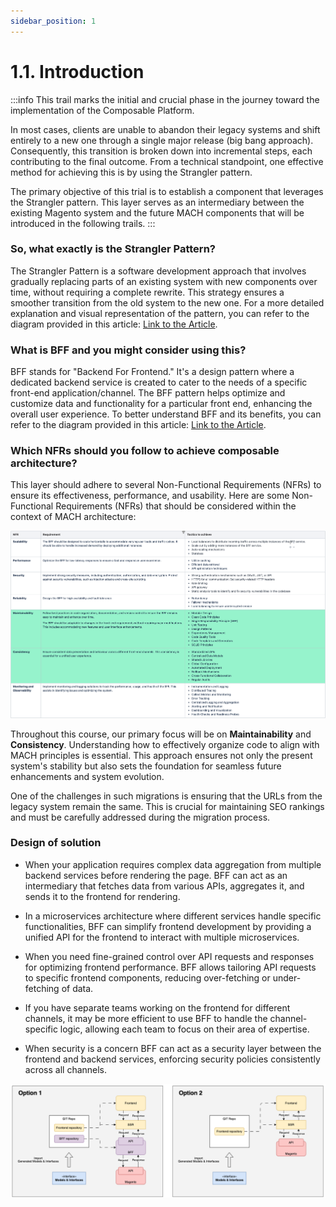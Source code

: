```yaml
---
sidebar_position: 1
---
```


# 1.1. Introduction

:::info
This trail marks the initial and crucial phase in the journey toward the implementation of the Composable Platform.

In most cases, clients are unable to abandon their legacy systems and shift entirely to a new one through a single major release (big bang approach). Consequently, this transition is broken down into incremental steps, each contributing to the final outcome. From a technical standpoint, one effective method for achieving this is by using the Strangler pattern.

The primary objective of this trial is to establish a component that leverages the Strangler pattern. This layer serves as an intermediary between the existing Magento system and the future MACH components that will be introduced in the following trails.
:::


### So, what exactly is the Strangler Pattern?

The Strangler Pattern is a software development approach that involves gradually replacing parts of an existing system with new components over time, without requiring a complete rewrite. This strategy ensures a smoother transition from the old system to the new one. For a more detailed explanation and visual representation of the pattern, you can refer to the diagram provided in this article: [Link to the Article](https://learn.microsoft.com/en-us/azure/architecture/patterns/strangler-fig).

### What is BFF and you might consider using this?

BFF stands for "Backend For Frontend." It's a design pattern where a dedicated backend service is created to cater to the needs of a specific front-end application/channel. The BFF pattern helps optimize and customize data and functionality for a particular front end, enhancing the overall user experience. To better understand BFF and its benefits, you can refer to the diagram provided in this article: [Link to the Article](https://learn.microsoft.com/en-us/azure/architecture/patterns/backends-for-frontends).

### Which NFRs should you follow to achieve composable architecture?

This layer should adhere to several Non-Functional Requirements (NFRs) to ensure its effectiveness, performance, and usability. Here are some Non-Functional Requirements (NFRs) that should be considered within the context of MACH architecture:

![img.png](assets/bff-nfrs.png)

Throughout this course, our primary focus will be on **Maintainability** and **Consistency**. Understanding how to effectively organize code to align with MACH principles is essential. This approach ensures not only the present system's stability but also sets the foundation for seamless future enhancements and system evolution.

One of the challenges in such migrations is ensuring that the URLs from the legacy system remain the same. This is crucial for maintaining SEO rankings and must be carefully addressed during the migration process.

### Design of solution

+ When your application requires complex data aggregation from multiple backend services before rendering the page. BFF can act as an intermediary that fetches data from various APIs, aggregates it, and sends it to the frontend for rendering.
+ In a microservices architecture where different services handle specific functionalities, BFF can simplify frontend development by providing a unified API for the frontend to interact with multiple microservices.
+ When you need fine-grained control over API requests and responses for optimizing frontend performance. BFF allows tailoring API requests to specific frontend components, reducing over-fetching or under-fetching of data.

+ If you have separate teams working on the frontend for different channels, it may be more efficient to use BFF to handle the channel-specific logic, allowing each team to focus on their area of expertise.

+ When security is a concern BFF can act as a security layer between the frontend and backend services, enforcing security policies consistently across all channels.

![img.png](assets/architecture.png)